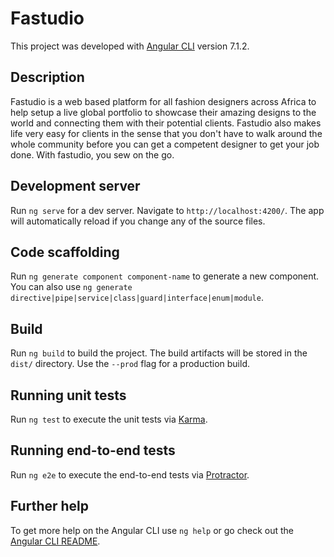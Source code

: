 # Fastudio

This project was developed with [Angular CLI](https://github.com/angular/angular-cli) version 7.1.2.

## Description
Fastudio is a web based platform for all fashion designers across Africa to help setup a live global portfolio
to showcase their amazing designs to the world and connecting them with their potential clients.
Fastudio also makes life very easy for clients in the sense that you don't have to walk around the whole community before
you can get a competent designer to get your job done. With fastudio, you sew on the go.


## Development server

Run `ng serve` for a dev server. Navigate to `http://localhost:4200/`. The app will automatically reload if you change any of the source files.

## Code scaffolding

Run `ng generate component component-name` to generate a new component. You can also use `ng generate directive|pipe|service|class|guard|interface|enum|module`.

## Build

Run `ng build` to build the project. The build artifacts will be stored in the `dist/` directory. Use the `--prod` flag for a production build.

## Running unit tests

Run `ng test` to execute the unit tests via [Karma](https://karma-runner.github.io).

## Running end-to-end tests

Run `ng e2e` to execute the end-to-end tests via [Protractor](http://www.protractortest.org/).

## Further help

To get more help on the Angular CLI use `ng help` or go check out the [Angular CLI README](https://github.com/angular/angular-cli/blob/master/README.md).
